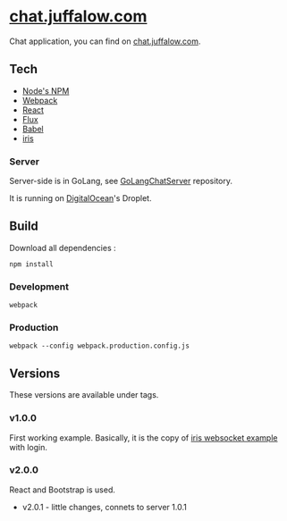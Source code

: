 # [chat.juffalow.com](https://github.com/juffalow/chat.juffalow.com)

Chat application, you can find on [chat.juffalow.com](http://chat.juffalow.com).

## Tech

* [Node's NPM](https://www.npmjs.com/)
* [Webpack](https://webpack.github.io/)
* [React](https://facebook.github.io/react/)
* [Flux](https://facebook.github.io/flux/)
* [Babel](http://babeljs.io/)
* [iris](http://iris-go.com/)

### Server

Server-side is in GoLang, see [GoLangChatServer](https://github.com/juffalow/GoLangChatServer) repository.

It is running on [DigitalOcean](https://www.digitalocean.com)'s Droplet.

## Build

Download all dependencies :

```
npm install
```

### Development

```
webpack
```

### Production

```
webpack --config webpack.production.config.js
```

## Versions

These versions are available under tags.

### v1.0.0

First working example. Basically, it is the copy of [iris websocket example](https://github.com/iris-contrib/examples/tree/master/websocket) with login.

### v2.0.0

React and Bootstrap is used.

* v2.0.1 - little changes, connets to server 1.0.1
